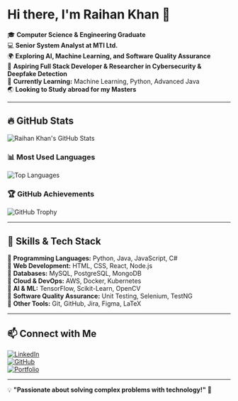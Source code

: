 # Hi there, I'm Raihan Khan 👋

🎓 **Computer Science & Engineering Graduate**  
💻 **Senior System Analyst at MTI Ltd.**  
🌍 **Exploring AI, Machine Learning, and Software Quality Assurance**  
🚀 **Aspiring Full Stack Developer & Researcher in Cybersecurity & Deepfake Detection**  
📌 **Currently Learning:** Machine Learning, Python, Advanced Java  
🌏 **Looking to Study abroad for my Masters**  

---

## 🔥 GitHub Stats

![Raihan Khan's GitHub Stats](https://github-readme-stats.vercel.app/api?username=Raihan-Khan-CS&show_icons=true&theme=dark&count_private=true)

### 📊 Most Used Languages

![Top Languages](https://github-readme-stats.vercel.app/api/top-langs/?username=Raihan-Khan-CS&layout=compact&theme=dark&langs_count=8)

### 🏆 GitHub Achievements

![GitHub Trophy](https://github-profile-trophy.vercel.app/?username=Raihan-Khan-CS&theme=dark&no-frame=true&margin-w=10)

---

## 🚀 Skills & Tech Stack

🔹 **Programming Languages:** Python, Java, JavaScript, C#  
🔹 **Web Development:** HTML, CSS, React, Node.js  
🔹 **Databases:** MySQL, PostgreSQL, MongoDB  
🔹 **Cloud & DevOps:** AWS, Docker, Kubernetes  
🔹 **AI & ML:** TensorFlow, Scikit-Learn, OpenCV  
🔹 **Software Quality Assurance:** Unit Testing, Selenium, TestNG  
🔹 **Other Tools:** Git, GitHub, Jira, Figma, LaTeX  

---

## 📫 Connect with Me

[![LinkedIn](https://img.shields.io/badge/LinkedIn-blue?logo=linkedin&style=for-the-badge)](https://www.linkedin.com/in/raihan-khan-cs/)  
[![GitHub](https://img.shields.io/badge/GitHub-black?logo=github&style=for-the-badge)](https://github.com/Raihan-Khan-CS)  
[![Portfolio](https://img.shields.io/badge/Portfolio-green?style=for-the-badge)](https://raihankhan.info)  

---

💡 **"Passionate about solving complex problems with technology!"** 🚀
